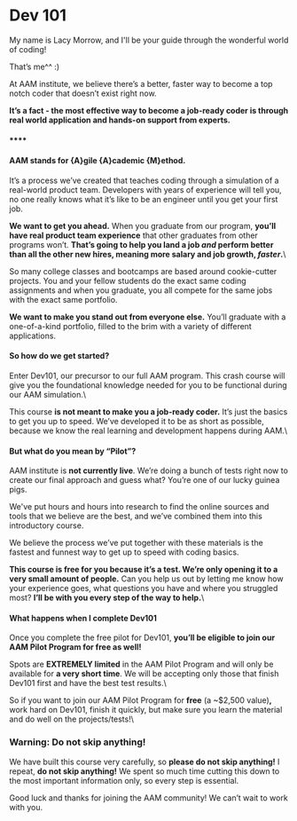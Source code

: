 # Dev 101

My name is Lacy Morrow, and I'll be your guide through the wonderful world of coding!

That’s me^^ :)

At AAM institute, we believe there’s a better, faster way to become a top notch coder that doesn’t exist right now.

**It’s a fact - the most effective way to become a job-ready coder is through real world application and hands-on support from experts.**

#### ****

#### **AAM stands for {A}gile {A}cademic {M}ethod.**

It’s a process we’ve created that teaches coding through a simulation of a real-world product team. Developers with years of experience will tell you, no one really knows what it’s like to be an engineer until you get your first job.



**We want to get you ahead.** When you graduate from our program, **you’ll have real product team experience** that other graduates from other programs won’t. **That’s going to help you land a job **_**and**_** perform better than all the other new hires, meaning more salary and job growth, **_**faster**_**.**\


So many college classes and bootcamps are based around cookie-cutter projects. You and your fellow students do the exact same coding assignments and when you graduate, you all compete for the same jobs with the exact same portfolio.

**We want to make you stand out from everyone else.** You’ll graduate with a one-of-a-kind portfolio, filled to the brim with a variety of different applications.



#### So how do we get started?

Enter Dev101, our precursor to our full AAM program. This crash course will give you the foundational knowledge needed for you to be functional during our AAM simulation.\


This course **is not meant to make you a job-ready coder.** It’s just the basics to get you up to speed. We’ve developed it to be as short as possible, because we know the real learning and development happens during AAM.\


#### But what do you mean by “Pilot”?

AAM institute is **not currently live**. We’re doing a bunch of tests right now to create our final approach and guess what? You’re one of our lucky guinea pigs.



We've put hours and hours into research to find the online sources and tools that we believe are the best, and we’ve combined them into this introductory course.



We believe the process we’ve put together with these materials is the fastest and funnest way to get up to speed with coding basics.



**This course is free for you because it’s a test. We’re only opening it to a very small amount of people.** Can you help us out by letting me know how your experience goes, what questions you have and where you struggled most? **I’ll be with you every step of the way to help.**\


#### What happens when I complete Dev101

Once you complete the free pilot for Dev101, **you’ll be eligible to join our AAM Pilot Program for free as well!**



Spots are **EXTREMELY limited** in the AAM Pilot Program and will only be available for **a very short time**. We will be accepting only those that finish Dev101 first and have the best test results.\


So if you want to join our AAM Pilot Program for **free** (a \~$2,500 value)**,** work hard on Dev101, finish it quickly, but make sure you learn the material and do well on the projects/tests!\


### Warning: Do not skip anything!

We have built this course very carefully, so **please do not skip anything!** I repeat, **do not skip anything!** We spent so much time cutting this down to the most important information only, so every step is essential.



Good luck and thanks for joining the AAM community! We can’t wait to work with you.
